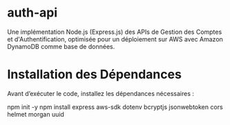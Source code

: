 # auth-api
Une implémentation Node.js (Express.js) des APIs de Gestion des Comptes et d'Authentification, optimisée pour un déploiement sur AWS avec Amazon DynamoDB comme base de données.


# Installation des Dépendances
Avant d’exécuter le code, installez les dépendances nécessaires :

npm init -y
npm install express aws-sdk dotenv bcryptjs jsonwebtoken cors helmet morgan uuid
